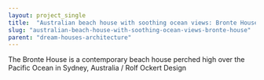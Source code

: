 ```yaml
---
layout: project_single
title:  "Australian beach house with soothing ocean views: Bronte House"
slug: "australian-beach-house-with-soothing-ocean-views-bronte-house"
parent: "dream-houses-architecture"
---
```

The Bronte House is a contemporary beach house perched high over the Pacific Ocean in Sydney, Australia / Rolf Ockert Design